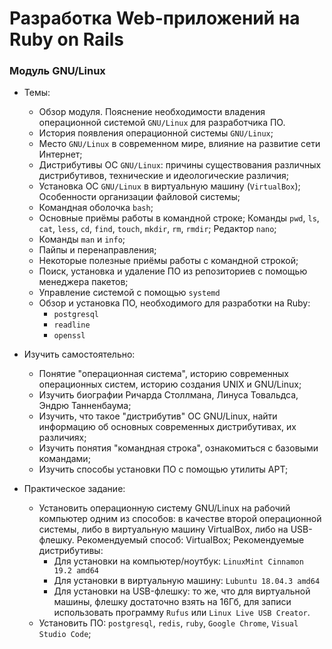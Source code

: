 # Разработка Web-приложений на Ruby on Rails

### Модуль **GNU/Linux**

- Темы:
  - Обзор модуля. Пояснение необходимости владения операционной системой `GNU/Linux` для разработчика ПО.
  - История появления операционной системы `GNU/Linux`;
  - Место `GNU/Linux` в современном мире, влияние на развитие сети Интернет;
  - Дистрибутивы ОС `GNU/Linux`: причины существования различных дистрибутивов, технические и идеологические различия;
  - Установка ОС `GNU/Linux` в виртуальную машину (`VirtualBox`); Особенности организации файловой системы;
  - Командная оболочка `bash`;
  - Основные приёмы работы в командной строке; Команды `pwd`, `ls`, `cat`, `less`, `cd`, `find`, `touch`, `mkdir`, `rm`, `rmdir`; Редактор `nano`;
  - Команды `man` и `info`;
  - Пайпы и перенаправления;
  - Некоторые полезные приёмы работы с командной строкой;
  - Поиск, установка и удаление ПО из репозиториев с помощью менеджера пакетов;
  - Управление системой с помощью `systemd`
  - Обзор и установка ПО, необходимого для разработки на Ruby:
    - `postgresql`
    - `readline`
    - `openssl`
  
- Изучить самостоятельно:
  - Понятие "операционная система", историю современных операционных систем, историю создания UNIX и GNU/Linux;
  - Изучить биографии Ричарда Столлмана, Линуса Товальдса, Эндрю Танненбаума;
  - Изучить, что такое "дистрибутив" ОС GNU/Linux, найти информацию об основных современных дистрибутивах, их различиях;
  - Изучить понятия "командная строка", ознакомиться с базовыми командами;
  - Изучить способы установки ПО с помощью утилиты APT;

- Практическое задание:
  - Установить операционную систему GNU/Linux на рабочий компьютер одним из способов: в качестве второй операционной системы, либо в виртуальную машину VirtualBox, либо на USB-флешку. Рекомендуемый способ: VirtualBox; Рекомендуемые дистрибутивы:
      - Для установки на компьютер/ноутбук: `LinuxMint Cinnamon 19.2 amd64`
      - Для установки в виртуальную машину: `Lubuntu 18.04.3 amd64`
      - Для установки на USB-флешку: то же, что для виртуальной машины, флешку достаточно взять на 16Гб, для записи использовать программу `Rufus` или `Linux Live USB Creator`.
  - Установить ПО: `postgresql`, `redis`, `ruby`, `Google Chrome`, `Visual Studio Code`;
